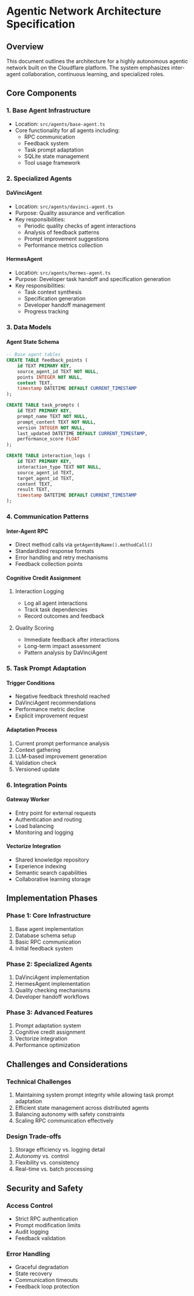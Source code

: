 # Agentic Network Architecture Specification

## Overview
This document outlines the architecture for a highly autonomous agentic network built on the Cloudflare platform. The system emphasizes inter-agent collaboration, continuous learning, and specialized roles.

## Core Components

### 1. Base Agent Infrastructure
- Location: `src/agents/base-agent.ts`
- Core functionality for all agents including:
  - RPC communication
  - Feedback system
  - Task prompt adaptation
  - SQLite state management
  - Tool usage framework

### 2. Specialized Agents

#### DaVinciAgent
- Location: `src/agents/davinci-agent.ts`
- Purpose: Quality assurance and verification
- Key responsibilities:
  - Periodic quality checks of agent interactions
  - Analysis of feedback patterns
  - Prompt improvement suggestions
  - Performance metrics collection

#### HermesAgent
- Location: `src/agents/hermes-agent.ts`
- Purpose: Developer task handoff and specification generation
- Key responsibilities:
  - Task context synthesis
  - Specification generation
  - Developer handoff management
  - Progress tracking

### 3. Data Models

#### Agent State Schema
```sql
-- Base agent tables
CREATE TABLE feedback_points (
    id TEXT PRIMARY KEY,
    source_agent_id TEXT NOT NULL,
    points INTEGER NOT NULL,
    context TEXT,
    timestamp DATETIME DEFAULT CURRENT_TIMESTAMP
);

CREATE TABLE task_prompts (
    id TEXT PRIMARY KEY,
    prompt_name TEXT NOT NULL,
    prompt_content TEXT NOT NULL,
    version INTEGER NOT NULL,
    last_updated DATETIME DEFAULT CURRENT_TIMESTAMP,
    performance_score FLOAT
);

CREATE TABLE interaction_logs (
    id TEXT PRIMARY KEY,
    interaction_type TEXT NOT NULL,
    source_agent_id TEXT,
    target_agent_id TEXT,
    content TEXT,
    result TEXT,
    timestamp DATETIME DEFAULT CURRENT_TIMESTAMP
);
```

### 4. Communication Patterns

#### Inter-Agent RPC
- Direct method calls via `getAgentByName().methodCall()`
- Standardized response formats
- Error handling and retry mechanisms
- Feedback collection points

#### Cognitive Credit Assignment
1. Interaction Logging
   - Log all agent interactions
   - Track task dependencies
   - Record outcomes and feedback

2. Quality Scoring
   - Immediate feedback after interactions
   - Long-term impact assessment
   - Pattern analysis by DaVinciAgent

### 5. Task Prompt Adaptation

#### Trigger Conditions
- Negative feedback threshold reached
- DaVinciAgent recommendations
- Performance metric decline
- Explicit improvement request

#### Adaptation Process
1. Current prompt performance analysis
2. Context gathering
3. LLM-based improvement generation
4. Validation check
5. Versioned update

### 6. Integration Points

#### Gateway Worker
- Entry point for external requests
- Authentication and routing
- Load balancing
- Monitoring and logging

#### Vectorize Integration
- Shared knowledge repository
- Experience indexing
- Semantic search capabilities
- Collaborative learning storage

## Implementation Phases

### Phase 1: Core Infrastructure
1. Base agent implementation
2. Database schema setup
3. Basic RPC communication
4. Initial feedback system

### Phase 2: Specialized Agents
1. DaVinciAgent implementation
2. HermesAgent implementation
3. Quality checking mechanisms
4. Developer handoff workflows

### Phase 3: Advanced Features
1. Prompt adaptation system
2. Cognitive credit assignment
3. Vectorize integration
4. Performance optimization

## Challenges and Considerations

### Technical Challenges
1. Maintaining system prompt integrity while allowing task prompt adaptation
2. Efficient state management across distributed agents
3. Balancing autonomy with safety constraints
4. Scaling RPC communication effectively

### Design Trade-offs
1. Storage efficiency vs. logging detail
2. Autonomy vs. control
3. Flexibility vs. consistency
4. Real-time vs. batch processing

## Security and Safety

### Access Control
- Strict RPC authentication
- Prompt modification limits
- Audit logging
- Feedback validation

### Error Handling
- Graceful degradation
- State recovery
- Communication timeouts
- Feedback loop protection 